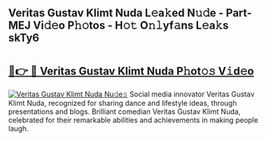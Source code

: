 ## Veritas Gustav Klimt Nuda L𝚎a𝚔ed N𝚞𝚍e - Part-MEJ Vi𝚍𝚎o P𝚑𝚘tos - H𝚘𝚝 O𝚗𝚕yf𝚊ns L𝚎a𝚔s skTy6

# <h2><a href="http://kfbtjh.oniu.top/?m=Veritas+Gustav+Klimt+Nuda">🔗👉 🔴 Veritas Gustav Klimt Nuda P𝚑ot𝚘𝚜 V𝚒d𝚎o</a></h2>

[![Veritas Gustav Klimt Nuda Nu𝚍e𝚜](https://i.imgur.com/0qMVB7G.gif)](http://kfbtjh.oniu.top/?m=Veritas+Gustav+Klimt+Nuda)
Social media innovator Veritas Gustav Klimt Nuda, recognized for sharing dance and lifestyle ideas, through presentations and blogs. Brilliant comedian Veritas Gustav Klimt Nuda, celebrated for their remarkable abilities and achievements in making people laugh.  
